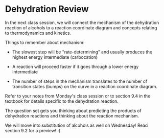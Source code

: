 # Dehydration Review

In the next class session, we will connect the mechanism of the dehydration reaction of alcohols to a reaction coordinate diagram and concepts relating to thermodynamics and kinetics.

Things to remember about mechanism:

* The slowest step will be "rate-determining" and usually produces the highest energy intermediate (carbocation)

* A reaction will proceed faster if it goes through a lower energy intermediate

* The number of steps in the mechanism translates to the number of transition states (bumps) on the curve in a reaction coordinate diagram.

Refer to your notes from Monday's class session or to section 9.4 in the textbook for details specific to the dehydration reaction.

The question set gets you thinking about predicting the products of dehydration reactions and thinking about the reaction mechanism.  

We will move into substitution of alcohols as well on Wednesday! Read section 9.2 for a preview! :)


